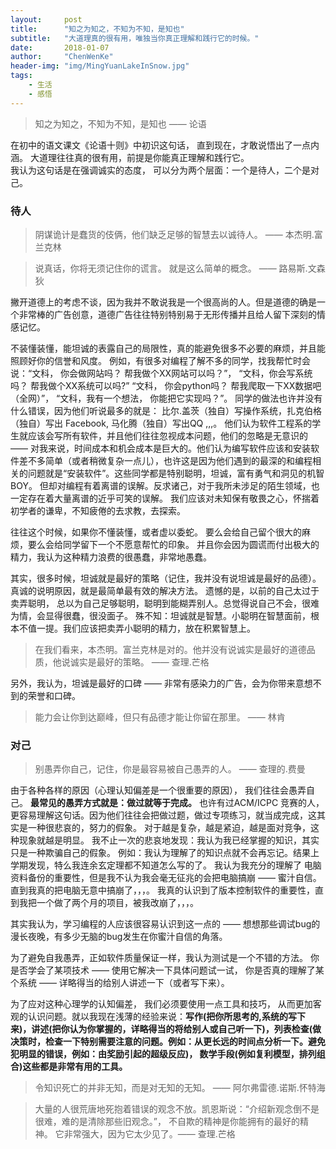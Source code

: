 ```yaml
---
layout:     post
title:      "知之为知之，不知为不知，是知也"
subtitle:   "大道理真的很有用，唯独当你真正理解和践行它的时候。"
date:       2018-01-07
author:     "ChenWenKe"
header-img: "img/MingYuanLakeInSnow.jpg"
tags:
    - 生活
    - 感悟
---
```


> 知之为知之，不知为不知，是知也 —— 论语


在初中的语文课文《论语十则》中初识这句话， 直到现在，才敢说悟出了一点内涵。 大道理往往真的很有用，前提是你能真正理解和践行它。  
我认为这句话是在强调诚实的态度， 可以分为两个层面：一个是待人，二个是对己。


### 待人  

> 阴谋诡计是蠢货的伎俩，他们缺乏足够的智慧去以诚待人。 —— 本杰明.富兰克林

> 说真话，你将无须记住你的谎言。 就是这么简单的概念。 —— 路易斯.文森狄

撇开道德上的考虑不谈，因为我并不敢说我是一个很高尚的人。但是道德的确是一个非常棒的广告创意，道德广告往往特别特别易于无形传播并且给人留下深刻的情感记忆。 

不装懂装懂，能坦诚的表露自己的局限性，真的能避免很多不必要的麻烦，并且能照顾好你的信誉和风度。 例如，有很多对编程了解不多的同学，找我帮忙时会说：“文科， 你会做网站吗？ 帮我做个XX网站可以吗？”， “文科，你会写系统吗？ 帮我做个XX系统可以吗?” “文科， 你会python吗？ 帮我爬取一下XX数据吧（全网）”， “文科，我有一个想法， 你能把它实现吗？”。 同学的做法也许并没有什么错误，因为他们听说最多的就是： 比尔.盖茨（独自）写操作系统，扎克伯格（独自）写出 Facebook, 马化腾（独自）写出QQ ,,,。 他们认为软件工程系的学生就应该会写所有软件，并且他们往往忽视成本问题，他们的忽略是无意识的 —— 对我来说，时间成本和机会成本是巨大的。他们认为编写软件应该和安装软件差不多简单（或者稍微复杂一点儿），也许这是因为他们遇到的最深的和编程相关的问题就是“安装软件”。这些同学都是特别聪明，坦诚，富有勇气和洞见的机智BOY。 但却对编程有着离谱的误解。反求诸己，对于我所未涉足的陌生领域，也一定存在着大量离谱的近乎可笑的误解。 我们应该对未知保有敬畏之心，怀揣着初学者的谦卑，不知疲倦的去求教，去探索。 

往往这个时候，如果你不懂装懂，或者虚以委蛇。 要么会给自己留个很大的麻烦，要么会给同学留下一个不愿意帮忙的印象。 并且你会因为圆谎而付出极大的精力，我认为这种精力浪费的很愚蠢，非常地愚蠢。 

其实，很多时候，坦诚就是最好的策略（记住，我并没有说坦诚是最好的品德）。 真诚的说明原因，就是最简单最有效的解决方法。 遗憾的是，以前的自己太过于卖弄聪明， 总以为自己足够聪明，聪明到能糊弄别人。总觉得说自己不会，很难为情，会显得很蠢，很没面子。 殊不知：坦诚就是智慧。小聪明在智慧面前，根本不值一提。我们应该把卖弄小聪明的精力，放在积累智慧上。 

> 在我们看来，本杰明。富兰克林是对的。他并没有说诚实是最好的道德品质，他说诚实是最好的策略。 —— 查理.芒格


另外，我认为，坦诚是最好的口碑 —— 非常有感染力的广告，会为你带来意想不到的荣誉和口碑。 

> 能力会让你到达巅峰，但只有品德才能让你留在那里。 —— 林肯



### 对己 

> 别愚弄你自己，记住，你是最容易被自己愚弄的人。 —— 查理的.费曼

由于各种各样的原因（心理认知偏差是一个很重要的原因）， 我们往往会愚弄自己。 **最常见的愚弄方式就是：做过就等于完成。** 也许有过ACM/ICPC 竞赛的人，更容易理解这句话。因为他们往往会把做过题，做过专项练习，就当成完成，这其实是一种很悲哀的，努力的假象。 对于越是复杂，越是紧迫，越是面对竞争，这种现象就越是明显。 我不止一次的悲哀地发现：我认为我已经掌握的知识，其实只是一种欺骗自己的假象。 例如：我认为理解了的知识点就不会再忘记。结果上学期发现，特么我连余玄定理都不知道怎么写的了。  我认为我充分的理解了 电脑资料备份的重要性，但是我不认为我会毫无征兆的会把电脑搞崩 —— 蜜汁自信。 直到我真的把电脑无意中搞崩了，，，。 我真的认识到了版本控制软件的重要性，直到我把一个做了两个月的项目，被我改崩了，，，。

其实我认为，学习编程的人应该很容易认识到这一点的 —— 想想那些调试bug的漫长夜晚，有多少无脑的bug发生在你蜜汁自信的角落。 


为了避免自我愚弄，正如软件质量保证一样，我认为测试是一个不错的方法。 你是否学会了某项技术 —— 使用它解决一下具体问题试一试， 你是否真的理解了某个系统 —— 详略得当的给别人讲述一下（或者写下来）。 

为了应对这种心理学的认知偏差， 我们必须要使用一点工具和技巧， 从而更加客观的认识问题。就以我现在浅薄的经验来说：**写作(把你所思考的,系统的写下来)，讲述(把你认为你掌握的，详略得当的将给别人或自己听一下)，列表检查(做决策时，检查一下特别需要注意的问题。例如：从更长远的时间点分析一下。避免犯明显的错误，例如：由奖励引起的超级反应)， 数学手段(例如复利模型，排列组合)这些都是非常有用的工具。**

 


> 令知识死亡的并非无知，而是对无知的无知。 —— 阿尔弗雷德.诺斯.怀特海


> 大量的人很荒唐地死抱着错误的观念不放。凯恩斯说：“介绍新观念倒不是很难，难的是清除那些旧观念。”， 不自欺的精神是你能拥有的最好的精神。 它非常强大，因为它太少见了。—— 查理.芒格 
